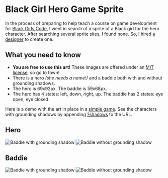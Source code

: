 # Black Girl Hero Game Sprite

In the process of preparing to help teach a course on game development for [Black Girls Code](http://www.blackgirlscode.com/), I went in search of a sprite of a Black girl for the hero character. After searching several sprite sites, I found none. So, I hired [a designer](http://musiamure.daportfolio.com/) to create one.

## What you need to know

* **You are free to use this art!** These images are offered under an [MIT license](https://github.com/segdeha/black-girl-hero-game-sprite/blob/master/LICENSE), so go to town!
* There is a hero *(she needs a name!)* and a baddie both with and without grounding shadows.
* The hero is 69x92px. The baddie is 59x68px.
* The hero has 4 states: left, down, right, up. The baddie has 2 states: eye open, eye closed.

Here is a demo with the art in place in a [simple game](http://segdeha.com/bgc/mygame/). See the characters with grounding shadows by appending [?shadows](http://segdeha.com/bgc/mygame/?shadows) to the URL.

## Hero

![Baddie with grounding shadow](https://raw.githubusercontent.com/segdeha/black-girl-hero-game-sprite/master/sprites/black-girl-hero-shadow.png) ![Baddie without grounding shadow](https://raw.githubusercontent.com/segdeha/black-girl-hero-game-sprite/master/sprites/black-girl-hero.png)

## Baddie

![Baddie with grounding shadow](https://raw.githubusercontent.com/segdeha/black-girl-hero-game-sprite/master/sprites/baddie-shadow.png) ![Baddie without grounding shadow](https://raw.githubusercontent.com/segdeha/black-girl-hero-game-sprite/master/sprites/baddie.png)